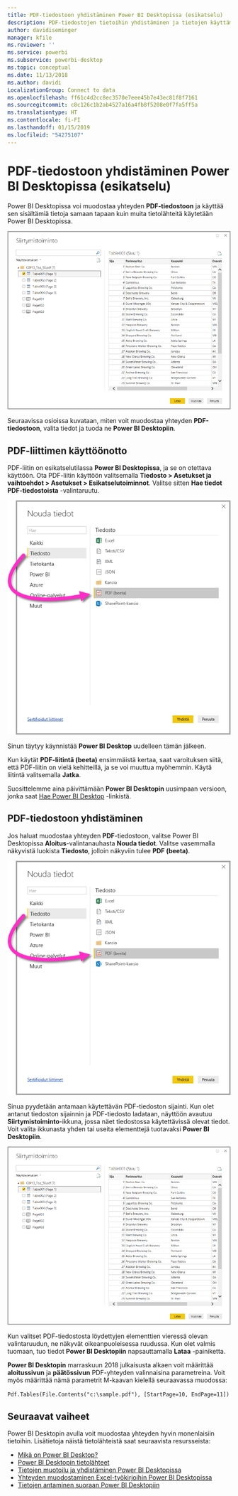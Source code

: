 ```yaml
---
title: PDF-tiedostoon yhdistäminen Power BI Desktopissa (esikatselu)
description: PDF-tiedostojen tietoihin yhdistäminen ja tietojen käyttäminen helposti Power BI Desktopissa
author: davidiseminger
manager: kfile
ms.reviewer: ''
ms.service: powerbi
ms.subservice: powerbi-desktop
ms.topic: conceptual
ms.date: 11/13/2018
ms.author: davidi
LocalizationGroup: Connect to data
ms.openlocfilehash: ff61c4d2cc8ec3570e7eee45b7e43ec81f8f7161
ms.sourcegitcommit: c8c126c1b2ab4527a16a4fb8f5208e0f7fa5ff5a
ms.translationtype: HT
ms.contentlocale: fi-FI
ms.lasthandoff: 01/15/2019
ms.locfileid: "54275107"
---
```

# <a name="connect-to-a-pdf-file-in-power-bi-desktop-preview"></a>PDF-tiedostoon yhdistäminen Power BI Desktopissa (esikatselu)
Power BI Desktopissa voi muodostaa yhteyden **PDF-tiedostoon** ja käyttää sen sisältämiä tietoja samaan tapaan kuin muita tietolähteitä käytetään Power BI Desktopissa.

![PDF-tiedostojen tietoihin yhdistäminen](media/desktop-connect-pdf/connect-pdf_04.png)

Seuraavissa osioissa kuvataan, miten voit muodostaa yhteyden **PDF-tiedostoon**, valita tiedot ja tuoda ne **Power BI Desktopiin**.

## <a name="enable-the-pdf-connector"></a>PDF-liittimen käyttöönotto
PDF-liitin on esikatselutilassa **Power BI Desktopissa**, ja se on otettava käyttöön. Ota PDF-liitin käyttöön valitsemalla **Tiedosto > Asetukset ja vaihtoehdot > Asetukset > Esikatselutoiminnot**. Valitse sitten **Hae tiedot PDF-tiedostoista** -valintaruutu. 

![Ota PDF-liitin käyttöön valitsemalla Asetukset > Esikatselutoiminnot](media/desktop-connect-pdf/connect-pdf_01.png)

Sinun täytyy käynnistää **Power BI Desktop** uudelleen tämän jälkeen.

Kun käytät **PDF-liitintä (beeta)** ensimmäistä kertaa, saat varoituksen siitä, että PDF-liitin on vielä kehitteillä, ja se voi muuttua myöhemmin. Käytä liitintä valitsemalla **Jatka**.

Suosittelemme aina päivittämään **Power BI Desktopin** uusimpaan versioon, jonka saat [Hae Power BI Desktop](desktop-get-the-desktop.md) -linkistä. 

## <a name="connect-to-a-pdf-file"></a>PDF-tiedostoon yhdistäminen
Jos haluat muodostaa yhteyden **PDF**-tiedostoon, valitse Power BI Desktopissa **Aloitus**-valintanauhasta **Nouda tiedot**. Valitse vasemmalla näkyvistä luokista **Tiedosto**, jolloin näkyviin tulee **PDF (beeta)**.

![Valitse PDF Nouda tiedot -kohdassa](media/desktop-connect-pdf/connect-pdf_01.png)

Sinua pyydetään antamaan käytettävän PDF-tiedoston sijainti. Kun olet antanut tiedoston sijainnin ja PDF-tiedosto ladataan, näyttöön avautuu **Siirtymistoiminto**-ikkuna, jossa näet tiedostossa käytettävissä olevat tiedot. Voit valita ikkunasta yhden tai useita elementtejä tuotavaksi **Power BI Desktopiin**.

![PDF-tiedostojen tietoihin yhdistäminen](media/desktop-connect-pdf/connect-pdf_04.png)

Kun valitset PDF-tiedostosta löydettyjen elementtien vieressä olevan valintaruudun, ne näkyvät oikeanpuoleisessa ruudussa. Kun olet valmis tuomaan, tuo tiedot **Power BI Desktopiin** napsauttamalla **Lataa** -painiketta.

**Power BI Desktopin** marraskuun 2018 julkaisusta alkaen voit määrittää **aloitussivun** ja **päätössivun** PDF-yhteyden valinnaisina parametreina. Voit myös määrittää nämä parametrit M-kaavan kielellä seuraavassa muodossa:

`Pdf.Tables(File.Contents("c:\sample.pdf"), [StartPage=10, EndPage=11])`


## <a name="next-steps"></a>Seuraavat vaiheet
Power BI Desktopin avulla voit muodostaa yhteyden hyvin monenlaisiin tietoihin. Lisätietoja näistä tietolähteistä saat seuraavista resursseista:

* [Mikä on Power BI Desktop?](desktop-what-is-desktop.md)
* [Power BI Desktopin tietolähteet](desktop-data-sources.md)
* [Tietojen muotoilu ja yhdistäminen Power BI Desktopissa](desktop-shape-and-combine-data.md)
* [Yhteyden muodostaminen Excel-työkirjoihin Power BI Desktopissa](desktop-connect-excel.md)   
* [Tietojen antaminen suoraan Power BI Desktopiin](desktop-enter-data-directly-into-desktop.md)   

